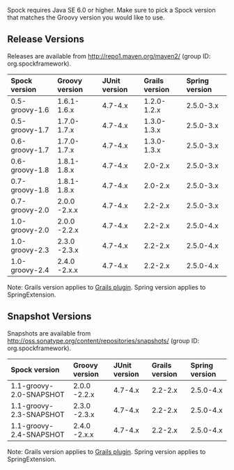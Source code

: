 Spock requires Java SE 6.0 or higher. Make sure to pick a Spock version that matches the Groovy version you would like to use.

## Release Versions ##

Releases are available from http://repo1.maven.org/maven2/ (group ID: org.spockframework).

| Spock version | Groovy version | JUnit version | Grails version | Spring version |
|:--------------|:---------------|:--------------|:---------------|:---------------|
| 0.5-groovy-1.6 | 1.6.1-1.6.x    | 4.7-4.x       | 1.2.0-1.2.x    | 2.5.0-3.x      |
| 0.5-groovy-1.7 | 1.7.0-1.7.x    | 4.7-4.x       | 1.3.0-1.3.x    | 2.5.0-3.x      |
| 0.6-groovy-1.7 | 1.7.0-1.7.x    | 4.7-4.x       | 1.3.0-1.3.x    | 2.5.0-3.x      |
| 0.6-groovy-1.8 | 1.8.1-1.8.x    | 4.7-4.x       | 2.0-2.x        | 2.5.0-3.x      |
| 0.7-groovy-1.8 | 1.8.1-1.8.x    | 4.7-4.x       | 2.0-2.x        | 2.5.0-3.x      |
| 0.7-groovy-2.0 | 2.0.0 -2.x.x   | 4.7-4.x       | 2.2-2.x        | 2.5.0-3.x      |
| 1.0-groovy-2.0 | 2.0.0 -2.2.x   | 4.7-4.x       | 2.2-2.x        | 2.5.0-4.x      |
| 1.0-groovy-2.3 | 2.3.0 -2.3.x   | 4.7-4.x       | 2.2-2.x        | 2.5.0-4.x      |
| 1.0-groovy-2.4 | 2.4.0 -2.x.x   | 4.7-4.x       | 2.2-2.x        | 2.5.0-4.x      |

Note: Grails version applies to [Grails plugin](http://grails.org/plugin/spock). Spring version applies to SpringExtension.

## Snapshot Versions ##

Snapshots are available from http://oss.sonatype.org/content/repositories/snapshots/ (group ID: org.spockframework).

| Spock version | Groovy version | JUnit version | Grails version | Spring version |
|:--------------|:---------------|:--------------|:---------------|:---------------|
| 1.1-groovy-2.0-SNAPSHOT | 2.0.0 -2.2.x   | 4.7-4.x       | 2.2-2.x        | 2.5.0-4.x      |
| 1.1-groovy-2.3-SNAPSHOT | 2.3.0 -2.3.x   | 4.7-4.x       | 2.2-2.x        | 2.5.0-4.x      |
| 1.1-groovy-2.4-SNAPSHOT | 2.4.0 -2.x.x   | 4.7-4.x       | 2.2-2.x        | 2.5.0-4.x      |

Note: Grails version applies to [Grails plugin](http://grails.org/plugin/spock). Spring version applies to SpringExtension.